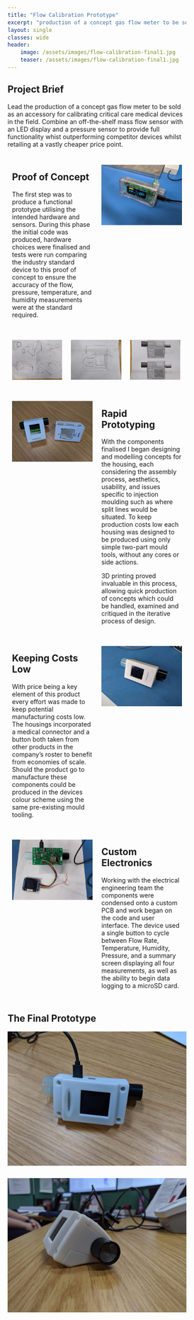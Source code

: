 ```yaml
---
title: "Flow Calibration Prototype"
excerpt: "production of a concept gas flow meter to be sold as an accessory for calibrating critical care medical devices in the field."
layout: single
classes: wide
header:
    image: /assets/images/flow-calibration-final1.jpg
    teaser: /assets/images/flow-calibration-final1.jpg
---
```


<html>
<head>
    <meta name="viewport" content="width=device-width, initial-scale=1">
    <style>
        * {
        box-sizing: border-box;
        }
        /* Create your layouts. Here, I start by defining an uneven 2column style (-intro)
        /* followed by defining an even 2column style (-dual-even) which is used across multiple secions*/
        /* ....*/
        /* Create two unequal columns that floats next to each other */
    .column-intro {
        float: left;
        padding: 10px;
        height: max-content; /* Should be removed. Only for demonstration */
    }
    .left-intro {
        width: 50%;
    }
    .right-intro {
        width: 50%;
    }
    /* Clear floats after the columns */
    .row:after {
        content: "";
        display: table;
        clear: both;
    }
    .column-triple {
        float: left;
        padding: 10px;
        height: max-content; /* Should be removed. Only for demonstration */
    }
    .left-triple, .right-triple, .middle-triple {
        width: 33%;
    }
    /* Clear floats after the columns */
    .row:after {
        content: "";
        display: table;
        clear: both;
    }
    /* Responsive layout - makes the three columns stack on top of each other instead of next to each other */
    @media screen and (max-width: 600px) {
        .column-intro {
        width: 100%;
        height: max-content;
        }
    }
        @media screen and (max-width: 800px) {
        .column-triple {
        width: 100%;
        height: max-content;
        }
    }
    </style>
</head>
<body>
<h2>Project Brief</h2>
<p>Lead the production of a concept gas flow meter to be sold as an accessory for calibrating critical care medical devices in the field. Combine an off-the-shelf mass flow sensor with an LED display and a pressure sensor to provide full functionality whist outperforming competitor devices whilst retailing at a vastly cheaper price point. </p>
    <div class="row">
        <div class="column-intro left-intro">
            <h2>Proof of Concept</h2>
            <p>The first step was to produce a functional prototype utilising the intended hardware and sensors. During this phase the initial code was produced, hardware choices were finalised and tests were run comparing the industry standard device to this proof of concept to ensure the accuracy of the flow, pressure, temperature, and humidity measurements were at the standard required.</p>              
        </div>
        <div class="column-intro right-intro">
            <p><img src="/assets/images/flow-calibration-initial-prototype.jpg" align="right"></p>
        </div>
    </div>
    <div class="row">
        <div class="column-triple left-triple">
            <p><img src="/assets/images/flow-calibration-concept-sketch1.jpg" align="left" style="max-width:100%"></p>            
        </div>
        <div class="column-triple middle-triple">
            <p><img src="/assets/images/flow-calibration-concept-sketch2.jpg" align="center" style="max-width:100%"></p>
        </div>
        <div class="column-triple right-triple">
            <p><img src="/assets/images/flow-calibration-concept-sketch3.jpg" align="right" style="max-width:100%"></p>
        </div>
    </div>
    <div class="row">
        <div class="column-intro left-intro">
            <p><img src="/assets/images/flow-calibration-early-3dprints.jpg" align="left"></p>              
        </div>
        <div class="column-intro right-intro">
            <h2>Rapid Prototyping</h2>
            <p>With the components finalised I began designing and modelling concepts for the housing, each considering the assembly process, aesthetics, usability, and issues specific to injection moulding such as where split lines would be situated. To keep production costs low each housing was designed to be produced using only simple two-part mould tools, without any cores or side actions.</p>
            <p>3D printing proved invaluable in this process, allowing quick production of concepts which could be handled, examined and critiqued in the iterative process of design.</p>
        </div>
    </div>
    <div class="row">
        <div class="column-intro left-intro">
            <h2>Keeping Costs Low</h2>
            <p>With price being a key element of this product every effort was made to keep potential manufacturing costs low. The housings incorporated a medical connector and a button both taken from other products in the company’s roster to benefit from economies of scale. Should the product go to manufacture these components could be produced in the devices colour scheme using the same pre-existing mould tooling.</p>              
        </div>
        <div class="column-intro right-intro">
            <p><img src="/assets/images/flow-calibration-early-3dprints2.jpg" align="right"></p>
        </div>
    </div>
    <div class="row">
        <div class="column-intro left-intro">
            <p><img src="/assets/images/flow-calibration-custom-electronics.jpg" align="left"></p>              
        </div>
        <div class="column-intro right-intro">
            <h2>Custom Electronics</h2>
            <p>Working with the electrical engineering team the components were condensed onto a custom PCB and work began on the code and user interface. The device used a single button to cycle between Flow Rate, Temperature, Humidity, Pressure, and a summary screen displaying all four measurements, as well as the ability to begin data logging to a microSD card.</p>
        </div>
    </div>
    <h2>The Final Prototype</h2>
    <div class="row">
        <p><img src="/assets/images/flow-calibration-final1.jpg" align="center"></p>
    </div>
    <div class="row">
        <p><img src="/assets/images/flow-calibration-final2.jpg" align="center"></p>
    </div>
</body>
</html>

